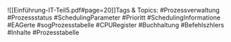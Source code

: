 
![[Einführung-IT-Teil5.pdf#page=20]]Tags & Topics:
   #Prozessverwaltung
   #Prozessstatus
   #SchedulingParameter
   #Prioritt
   #SchedulingInformatione
   #EAGerte
   #sogProzesstabelle
   #CPURegister
   #Buchhaltung
   #Befehlszhlers
   #Inhalte
   #Prozesstabelle